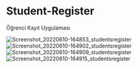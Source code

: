 # Student-Register
Öğrenci Kayıt Uygulaması

![Screenshot_20220610-164853_studentsregister](https://user-images.githubusercontent.com/100576874/173081485-f5a8c983-ee4e-4ed2-965c-017f9877cd89.jpg)
![Screenshot_20220610-164902_studentsregister](https://user-images.githubusercontent.com/100576874/173081499-d8a16714-2d42-4b40-80c3-2fb5b47c6239.jpg)
![Screenshot_20220610-164909_studentsregister](https://user-images.githubusercontent.com/100576874/173081522-e5f57a56-df3d-4476-9f8c-d3bd4df7fa82.jpg)
![Screenshot_20220610-164915_studentsregister](https://user-images.githubusercontent.com/100576874/173081537-65c01840-59cd-43da-8fd8-55a8d6cc368c.jpg)
